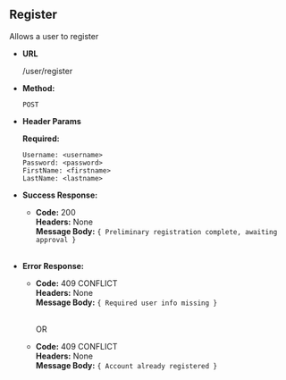 **Register**
----
  Allows a user to register

* **URL**

  /user/register

* **Method:**

  `POST`
  
*  **Header Params**

   **Required:**
 
   `Username: <username>` <br />
   `Password: <password>` <br />
   `FirstName: <firstname>` <br />
   `LastName: <lastname>` <br />

* **Success Response:**

  * **Code:** 200 <br />
    **Headers:** None <br />
    **Message Body:** `{ Preliminary registration complete, awaiting approval }` <br /><br />
 
* **Error Response:**

  * **Code:** 409 CONFLICT <br />
    **Headers:** None <br />
    **Message Body:** `{ Required user info missing }` <br /><br />

    OR
  * **Code:** 409 CONFLICT <br />
    **Headers:** None <br />
    **Message Body:** `{ Account already registered }` <br /><br />
